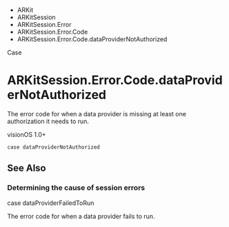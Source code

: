

- ARKit
- ARKitSession
- ARKitSession.Error
- ARKitSession.Error.Code
-  ARKitSession.Error.Code.dataProviderNotAuthorized 

Case

# ARKitSession.Error.Code.dataProviderNotAuthorized

The error code for when a data provider is missing at least one authorization it needs to run.

visionOS 1.0+

``` source
case dataProviderNotAuthorized
```

## See Also

### Determining the cause of session errors

case dataProviderFailedToRun

The error code for when a data provider fails to run.

